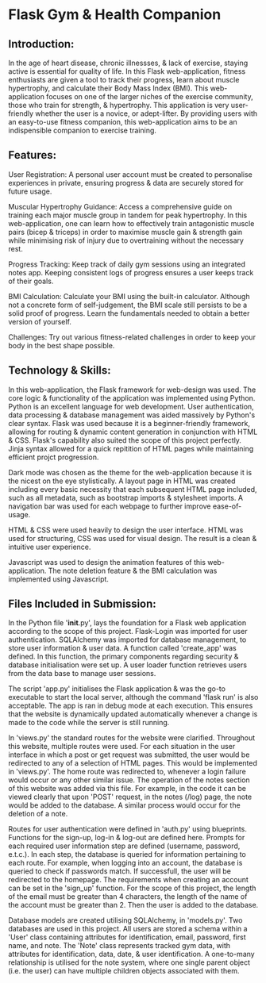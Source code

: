 # Flask Gym & Health Companion
## Introduction:
In the age of heart disease, chronic illnessses, & lack of exercise, staying active is essential for quality of life. In this Flask web-application, fitness enthusiasts are given a tool to track their progress, learn about muscle hypertrophy, and calculate their Body Mass Index (BMI). This web-application focuses on one of the larger niches of the exercise community, those who train for strength, & hypertrophy. This application is very user-friendly whether the user is a novice, or adept-lifter. By providing users with an easy-to-use fitness companion, this web-application aims to be an indispensible companion to exercise training.
## Features:
User Registration: A personal user account must be created to personalise experiences in private, ensuring progress & data are securely stored for future usage.

Muscular Hypertrophy Guidance: Access a comprehensive guide on training each major muscle group in tandem for peak hypertrophy. In this web-application, one can learn how to effectively train antagonistic muscle pairs (bicep & triceps) in order to maximise muscle gain & strength gain while minimising risk of injury due to overtraining without the necessary rest.

Progress Tracking: Keep track of daily gym sessions using an integrated notes app. Keeping consistent logs of progress ensures a user keeps track of their goals.

BMI Calculation: Calculate your BMI using the built-in calculator. Although not a concrete form of self-judgement, the BMI scale still persists to be a solid proof of progress. Learn the fundamentals needed to obtain a better version of yourself.

Challenges: Try out various fitness-related challenges in order to keep your body in the best shape possible.
## Technology & Skills:
In this web-application, the Flask framework for web-design was used. The core logic & functionality of the application was implemented using Python. Python is an excellent language for web development. User authentication, data processing & database management was aided massively by Python's clear syntax. Flask was used because it is a beginner-friendly framework, allowing for routing & dynamic content generation in conjunction with HTML & CSS. Flask's capability also suited the scope of this project perfectly. Jinja syntax allowed for a quick repitition of HTML pages while maintaining efficient projct progression.

Dark mode was chosen as the theme for the web-application because it is the nicest on the eye stylistically. A layout page in HTML was created including every basic necessity that each subsequent HTML page included, such as all metadata, such as bootstrap imports & stylesheet imports. A navigation bar was used for each webpage to further improve ease-of-usage.

HTML & CSS were used heavily to design the user interface. HTML was used for structuring, CSS was used for visual design. The result is a clean & intuitive user experience.

Javascript was used to design the animation features of this web-application. The note deletion feature & the BMI calculation was implemented using Javascript.

## Files Included in Submission:
In the Python file '__init__.py', lays the foundation for a Flask web application according to the scope of this project. Flask-Login was imported for user authentication. SQLAlchemy was imported for database management, to store user information & user data. A function called 'create_app' was defined. In this function, the primary components regarding security & database initialisation were set up. A user loader function retrieves users from the data base to manage user sessions.

The script 'app.py' initialises the Flask application & was the go-to executable to start the local server, although the command 'flask run' is also acceptable. The app is ran in debug mode at each execution. This ensures that the website is dynamically updated automatically whenever a change is made to the code while the server is still running.

In 'views.py' the standard routes for the website were clarified. Throughout this website, multiple routes were used. For each situation in the user interface in which a post or get request was submitted, the user would be redirected to any of a selection of HTML pages. This would be implemented in 'views.py'. The home route was redirected to, whenever a login failure would occur or any other similar issue. The operation of the notes section of this website was added via this file. For example, in the code it can be viewed clearly that upon 'POST' request, in the notes (/log) page, the note would be added to the database. A similar process would occur for the deletion of a note.

Routes for user authentication were defined in 'auth.py' using blueprints. Functions for the sign-up, log-in & log-out are defined here. Prompts for each required user information step are defined (username, password, e.t.c.). In each step, the database is queried for information pertaining to each route. For example, when logging into an account, the database is queried to check if passwords match. If successfull, the user will be redirected to the homepage. The requirements when creating an account can be set in the 'sign_up' function. For the scope of this project, the length of the email must be greater than 4 characters, the length of the name of the account must be greater than 2. Then the user is added to the database.

Database models are created utilising SQLAlchemy, in 'models.py'. Two databases are used in this project. All users are stored a schema within a 'User' class containing attributes for identification, email, password, first name, and note. The 'Note' class represents tracked gym data, with attributes for identification, data, date, & user identification. A one-to-many relationship is utilised for the note system, where one single parent object (i.e. the user) can have multiple children objects associated with them.

